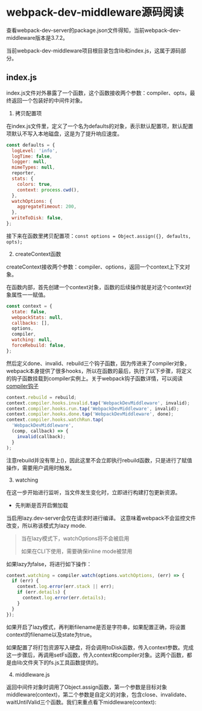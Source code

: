 # webpack-dev-middleware源码阅读

查看webpack-dev-server的package.json文件得知，当前webpack-dev-middleware版本是3.7.2。

当前webpack-dev-middleware项目根目录包含lib和index.js，这属于源码部分。

## index.js

index.js文件对外暴露了一个函数，这个函数接收两个参数：compiler、opts，最终返回一个包装好的中间件对象。

1. 拷贝配置项

在index.js文件里，定义了一个名为defaults的对象，表示默认配置项，默认配置项默认不写入本地磁盘，这是为了提升响应速度。

```js
const defaults = {
  logLevel: 'info',
  logTime: false,
  logger: null,
  mimeTypes: null,
  reporter,
  stats: {
    colors: true,
    context: process.cwd(),
  },
  watchOptions: {
    aggregateTimeout: 200,
  },
  writeToDisk: false,
};
```

接下来在函数里拷贝配置项：`const options = Object.assign({}, defaults, opts);`

2. createContext函数

createContext接收两个参数：compiler、options，返回一个context上下文对象。

在函数内部，首先创建一个context对象，函数的后续操作就是对这个context对象属性一一赋值。

```js
const context = {
  state: false,
  webpackStats: null,
  callbacks: [],
  options,
  compiler,
  watching: null,
  forceRebuild: false,
};
```

然后定义done、invalid、rebuild三个钩子函数，因为传进来了compiler对象，webpack本身提供了很多hooks，所以在函数的最后，执行了以下步骤，将定义的钩子函数挂载到compiler实例上。关于webpack钩子函数详情，可以阅读[compiler钩子](https://www.webpackjs.com/api/compiler-hooks/)

```js
context.rebuild = rebuild;
context.compiler.hooks.invalid.tap('WebpackDevMiddleware', invalid);
context.compiler.hooks.run.tap('WebpackDevMiddleware', invalid);
context.compiler.hooks.done.tap('WebpackDevMiddleware', done);
context.compiler.hooks.watchRun.tap(
  'WebpackDevMiddleware',
  (comp, callback) => {
    invalid(callback);
  }
);
```

注意rebuild并没有带上()，因此这里不会立即执行rebuild函数，只是进行了赋值操作，需要用户调用时触发。

3. watching

在这一步开始进行监听，当文件发生变化时，立即进行构建打包更新资源。

- 先判断是否开启懒加载

当启用lazy.dev-server会仅在请求时进行编译。
这意味着webpack不会监控文件改变，所以称该模式为lazy mode.

> 当在lazy模式下，watchOptions将不会被启用
>
> 如果在CLI下使用，需要确保inline mode被禁用

如果lazy为false，将进行如下操作：

```js
context.watching = compiler.watch(options.watchOptions, (err) => {
  if (err) {
    context.log.error(err.stack || err);
    if (err.details) {
      context.log.error(err.details);
    }
  }
});
```

如果开启了lazy模式，再判断filename是否是字符串，如果配置正确，将设置context的filename以及state为true。

如果配置了将打包资源写入硬盘，将会调用toDisk函数，传入context参数。完成这一步骤后，再调用setFs函数，传入context和compiler对象。这两个函数，都是由lib文件夹下的fs.js工具函数提供的。

4. middleware.js

返回中间件对象时调用了Object.assign函数，第一个参数是目标对象middleware(context)，第二个参数是自定义的对象，包含close、invalidate、waitUntilValid三个函数。我们来重点看下middleware(context):



